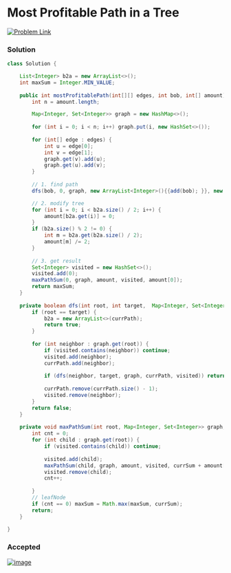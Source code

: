 # Most Profitable Path in a Tree

[![Problem Link](https://img.shields.io/badge/-LeetCode-FFA116?style=for-the-badge&logo=LeetCode&logoColor=black)](https://leetcode.com/problems/most-profitable-path-in-a-tree/)



### Solution
```java
class Solution {

    List<Integer> b2a = new ArrayList<>();
    int maxSum = Integer.MIN_VALUE;
    
    public int mostProfitablePath(int[][] edges, int bob, int[] amount) {
        int n = amount.length;

        Map<Integer, Set<Integer>> graph = new HashMap<>();
        
        for (int i = 0; i < n; i++) graph.put(i, new HashSet<>());
        
        for (int[] edge : edges) {
            int u = edge[0];
            int v = edge[1];
            graph.get(v).add(u);
            graph.get(u).add(v);
        }
        
        // 1. find path
        dfs(bob, 0, graph, new ArrayList<Integer>(){{add(bob); }}, new HashSet<Integer>(){{add(bob); }});

        // 2. modify tree
        for (int i = 0; i < b2a.size() / 2; i++) {
            amount[b2a.get(i)] = 0;
        }
        if (b2a.size() % 2 != 0) {
            int m = b2a.get(b2a.size() / 2);
            amount[m] /= 2;
        }
        
        // 3. get result
        Set<Integer> visited = new HashSet<>();
        visited.add(0);
        maxPathSum(0, graph, amount, visited, amount[0]);
        return maxSum;
    }
    
    private boolean dfs(int root, int target,  Map<Integer, Set<Integer>> graph, List<Integer> currPath, Set<Integer> visited) {
        if (root == target) {
            b2a = new ArrayList<>(currPath);
            return true;
        }
        
        for (int neighbor : graph.get(root)) {
            if (visited.contains(neighbor)) continue;
            visited.add(neighbor);
            currPath.add(neighbor);
            
            if (dfs(neighbor, target, graph, currPath, visited)) return true;
            
            currPath.remove(currPath.size() - 1);
            visited.remove(neighbor);
        }
        return false;
    }
    
    private void maxPathSum(int root, Map<Integer, Set<Integer>> graph, int[] amount, Set<Integer> visited, int currSum) {
        int cnt = 0;
        for (int child : graph.get(root)) {
            if (visited.contains(child)) continue;
            
            visited.add(child);
            maxPathSum(child, graph, amount, visited, currSum + amount[child]);
            visited.remove(child);
            cnt++;
            
        }
        // leafNode
        if (cnt == 0) maxSum = Math.max(maxSum, currSum);
        return;
    }
    
}
```

### Accepted
[![image](https://user-images.githubusercontent.com/98543049/210370861-41317e7a-8592-4779-b442-d5f0298273f5.png)](https://leetcode.com/submissions/detail/870448152/)
